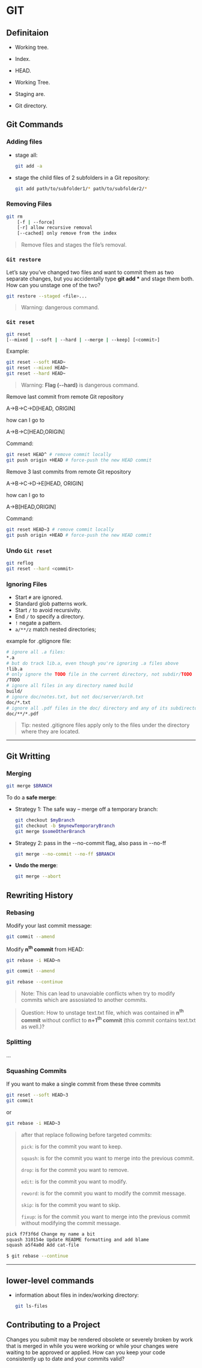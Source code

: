 # GIT

## Definitaion

- Working tree.
- Index.
- HEAD.

- Working Tree.
- Staging are.
- Git directory.

## Git Commands

### Adding files

- stage all:

  ```bash
  git add -a
  ```

- stage the child files of 2 subfolders in a Git repository:

  ```bash
  git add path/to/subfolder1/* path/to/subfolder2/*
  ```

### Removing Files

```bash
git rm
    [-f | --force]
    [-r] allow recursive removal
    [--cached] only remove from the index
```

> Remove files and stages the file’s removal.

### `Git restore`

Let’s say you’ve changed two files and want to commit them as two separate changes, but you accidentally type **git add \*** and stage them both. How can you unstage one of the two?

```bash
git restore --staged <file>...
```

> Warning: dangerous command.

### `Git reset`

```bash
git reset
[--mixed | --soft | --hard | --merge | --keep] [<commit>]
```

Example:

```bash
git reset --soft HEAD~
git reset --mixed HEAD~
git reset --hard HEAD~
```

> Warning: **Flag (--hard)** is dangerous command.

Remove last commit from remote Git repository

  A->B->C->D[HEAD, ORIGIN]

how can I go to

  A->B->C[HEAD,ORIGIN]

Command:

```bash
git reset HEAD^ # remove commit locally
git push origin +HEAD # force-push the new HEAD commit
```

Remove 3 last commits from remote Git repository

  A->B->C->D->E[HEAD, ORIGIN]

how can I go to

  A->B[HEAD,ORIGIN]

Command:

```bash
git reset HEAD~3 # remove commit locally
git push origin +HEAD # force-push the new HEAD commit
```

### Undo `Git reset`

```bash
git reflog
git reset --hard <commit>
```

### Ignoring Files

- Start `#` are ignored.
- Standard glob patterns work.
- Start `/` to avoid recursivity.
- End `/` to specify a directory.
- `!` negate a pattern.
- `a/**/z` match nested directories;

example for .gitignore file:

```bash
# ignore all .a files:
*.a
# but do track lib.a, even though you're ignoring .a files above
!lib.a
# only ignore the TODO file in the current directory, not subdir/TODO
/TODO
# ignore all files in any directory named build
build/
# ignore doc/notes.txt, but not doc/server/arch.txt
doc/*.txt
# ignore all .pdf files in the doc/ directory and any of its subdirectories
doc/**/*.pdf
```

> Tip: nested .gitignore files apply only to the files under the directory where they are located.

---

## Git Writting

### Merging

```bash
git merge $BRANCH
```

To do a **safe merge**:

- Strategy 1: The safe way – merge off a temporary branch:

  ```bash
  git checkout $myBranch
  git checkout -b $mynewTemporaryBranch
  git merge $someOtherBranch
  ```

- Strategy 2: pass in the --no-commit flag, also pass in --no-ff

  ```bash
  git merge --no-commit --no-ff $BRANCH
  ```

- **Undo the merge**:

  ```bash
  git merge --abort
  ```

## Rewriting History

### Rebasing

Modify your last commit message:

```bash
git commit --amend
```

Modify **n<sup>th</sup> commit** from HEAD:

```bash
git rebase -i HEAD~n

git commit --amend

git rebase --continue
```

> Note: This can lead to unavoiable conflicts when try to modify commits which are assosiated to another commits.

> Question: How to unstage text.txt file, which was contained in **n<sup>th</sup> commit** without conflict to **n+1<sup>th</sup> commit** (this commit contains text.txt as well.)?

### Splitting

...

### Squashing Commits

If you want to make a single commit from these three commits

```bash
git reset --soft HEAD~3
git commit
```

or

```bash
git rebase -i HEAD~3
```

> after that replace following before targeted commits:
>
> `pick`: is for the commit you want to keep.
>
> `squash`: is for the commit you want to merge into the previous commit.
>
> `drop`: is for the commit you want to remove.
>
> `edit`: is for the commit you want to modify.
>
> `reword`: is for the commit you want to modify the commit message.
>
> `skip`: is for the commit you want to skip.
>
> `fixup`: is for the commit you want to merge into the previous commit without modifying the commit message.

```bash
pick f7f3f6d Change my name a bit
squash 310154e Update README formatting and add blame
squash a5f4a0d Add cat-file

$ git rebase --continue
```

---

## lower-level commands

- information about files in index/working directory:

  ```bash
  git ls-files
  ```

## Contributing to a Project

Changes you submit may be rendered obsolete or severely broken by work that is merged in while you were working or while your changes were waiting to be approved or applied. How can you keep your code consistently up to date and your commits valid?

